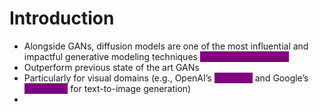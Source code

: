 # Introduction

* Alongside GANs, diffusion models are one of the most influential and impactful generative modeling techniques <mark style="color:purple;background-color:purple;">**for image generation**</mark>
* Outperform previous state of the art GANs
* Particularly for visual domains (e.g., OpenAI’s <mark style="color:purple;background-color:purple;">**DALL.E 2**</mark> and Google’s <mark style="color:purple;background-color:purple;">**ImageGen**</mark> for text-to-image generation)
*
